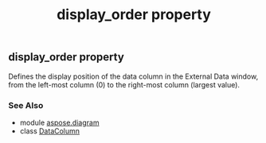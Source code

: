﻿---
title: display_order property
second_title: Aspose.Diagram for Python via .NET API References
description: 
type: docs
weight: 80
url: /python-net/aspose.diagram/datacolumn/display_order/
is_root: false
---

## display_order property


Defines the display position of the data column in the External Data window, from the left-most column (0) to the right-most column (largest value).

### See Also
* module [aspose.diagram](../../)
* class [DataColumn](/diagram/python-net/aspose.diagram/datacolumn)
